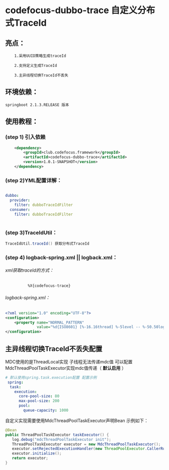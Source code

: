 # codefocus-dubbo-trace 自定义分布式TraceId

## 亮点：

        1.采用UUID策略生成traceId
        
        2.支持定义生成TraceId
        
        3.主异线程切换TraceId不丢失
        

## 环境依赖：
    springboot 2.1.3.RELEASE 版本
    
## 使用教程：
### (step 1) 引入依赖
```xml
    <dependency>
        <groupId>club.codefocus.framework</groupId>
        <artifactId>codefocus-dubbo-trace</artifactId>
        <version>1.0.1-SNAPSHOT</version>
    </dependency>

```
            
### (step 2)YML配置详解：
```yaml

dubbo:
  provider:
    filter: dubboTraceIdFilter
  consumer:
    filter: dubboTraceIdFilter
 
 ```               
### (step 3)TraceIdUtil：
```java
TraceIdUtil.traceId() 获取分布式TraceId

```       
### (step 4) logback-spring.xml || logback.xml：
            
  ###### xml获取traceId的方式：
  ```xml
            %X{codefocus-trace}
  ```           
  ###### logback-spring.xml：    
 ```xml
<?xml version="1.0" encoding="UTF-8"?>
 <configuration>
     <property name="NORMAL_PATTERN"
               value="%d{ISO8601} [%-16.16thread] %-5level -- %-50.50logger - %M [%4line] --provider %X{codefocus-trace}  | %msg%n"/>
 </configuration>
```
            
## 主异线程切换TraceId不丢失配置
MDC使用的是ThreadLocal实现 子线程无法传递mdc值 可以配置MdcThreadPoolTaskExecutor实现mdc值传递（ **默认启用** ）
    
```yaml
# 默认使用spring.task.execution配置 配置示例
 spring: 
  task:
    execution:
      core-pool-size: 80
      max-pool-size: 200
      pool:
        queue-capacity: 1000
```

自定义实现需要使用MdcThreadPoolTaskExecutor声明Bean 示例如下：
 ```java
@Bean
public ThreadPoolTaskExecutor taskExecutor() {
    log.debug("mdcThreadPoolTaskExecutor init");
    ThreadPoolTaskExecutor executor = new MdcThreadPoolTaskExecutor();
    executor.setRejectedExecutionHandler(new ThreadPoolExecutor.CallerRunsPolicy());
    executor.initialize();
    return executor;
}
```
    
    
